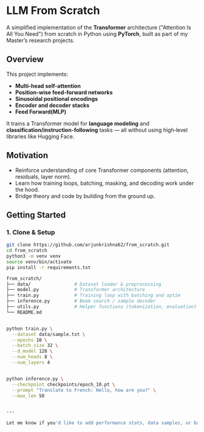 # LLM From Scratch

A simplified implementation of the **Transformer** architecture ("Attention Is All You Need") from scratch in Python using **PyTorch**, built as part of my Master’s research projects.

## Overview

This project implements:

- **Multi-head self-attention**
- **Position-wise feed-forward networks**
- **Sinusoidal positional encodings**
- **Encoder and decoder stacks**
- **Feed Forward(MLP)**

It trains a Transformer model for **language modeling** and **classification/instruction-following** tasks — all without using high‑level libraries like Hugging Face.

## Motivation

- Reinforce understanding of core Transformer components (attention, residuals, layer norm).
- Learn how training loops, batching, masking, and decoding work under the hood.
- Bridge theory and code by building from the ground up.

## Getting Started

### 1. Clone & Setup
```bash
git clone https://github.com/arjunkrishna62/from_scratch.git
cd from_scratch
python3 -m venv venv
source venv/bin/activate
pip install -r requirements.txt

from_scratch/
├── data/                # Dataset loader & preprocessing
├── model.py             # Transformer architecture
├── train.py             # Training loop with batching and optim
├── inference.py         # Beam search / sample decoder
├── utils.py             # Helper functions (tokenization, evaluation)
└── README.md


python train.py \
  --dataset data/sample.txt \
  --epochs 10 \
  --batch_size 32 \
  --d_model 128 \
  --num_heads 8 \
  --num_layers 4


python inference.py \
  --checkpoint checkpoints/epoch_10.pt \
  --prompt "Translate to French: Hello, how are you?" \
  --max_len 50


---

Let me know if you'd like to add performance stats, data samples, or badges for frameworks/framework versions!

